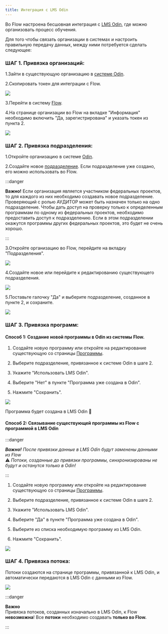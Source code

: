 ```yaml
---
title: Интеграция с LMS Odin
---
```


Во Flow настроена бесшовная интеграция с [LMS Odin](https://www.odin.study/connect), где можно организовать процесс обучения.

Для того чтобы связать организации в системах и настроить правильную передачу данных, между ними потребуется  сделать следующее:

### **ШАГ 1. Привязка организаций:**

1\.Зайти в существующую организацию в [системе Odin](https://www.odin.study/ru/University/Universities?page=1&name=&universityProjectTypes&universityLincenseTypes).

2\.Скопировать токен для интеграции с Flow.

![](<../.gitbook/assets/image (164).png>)

3\.Перейти в систему [Flow](https://www.flow-crm.study/).

4\.На странице организации во Flow на вкладке "Информация" необходимо включить "Да, зарегистрирована" и указать токен из пункта 2.

![](<../.gitbook/assets/image (165).png>)

### **ШАГ 2. Привязка подразделения:**

1\.Откройте организацию в системе [Odin](https://www.odin.study/ru/University/Universities?page=1&name=&universityProjectTypes&universityLincenseTypes).

2\.Создайте новое [подразделение](https://gramax.smile-tech.study/helpOdin/struktura/podrazdelenie). Если подразделение уже создано, его можно использовать во Flow.

:::danger 

**Важно!** Если организация является участником федеральных проектов, то для каждого из них необходимо создавать новое подразделение. Проверяющий с ролью АУДИТОР может быть назначен только на одно подразделение. Чтобы дать доступ на проверку только к определенным программам по одному из федеральных проектов, необходимо предоставить доступ к подразделению. Если в этом подразделении окажутся программы других федеральных проектов, это будет не очень хорошо.

:::

3\.Откройте организацию во Flow, перейдите на вкладку "Подразделения".

![](<../.gitbook/assets/image (166).png>)

4\.Создайте новое или перейдите к редактированию существующего подразделения.

![](<../.gitbook/assets/image (167).png>)

5\.Поставьте галочку "Да" и выберите подразделение, созданное в пункте 2, и сохраните.

![](<../.gitbook/assets/image (168).png>)

### **ШАГ 3. Привязка программ:**

#### **Способ 1: Создание новой программы в Odin из системы Flow.**

1. Создайте новую программу или откройте на редактирование существующую со страницы [Программы](https://www.flow-crm.study/EducationPrograms/EducationProgramList).

2. Выберите подразделение, привязанное к системе Odin в шаге 2.

3. Укажите "Использовать LMS Odin".

4. Выберите "Нет" в пункте "Программа уже создана в Odin".

5. Нажмите "Сохранить".

![](<../.gitbook/assets/image (170).png>)

Программа будет создана в LMS  Odin 🎉

#### **Способ 2: Связывание существующей программы из Flow с программой в LMS Odin**

:::danger 

***Важно!** После привязки данные в LMS Odin будут заменены данными из Flow*\
⚠ *Потоки, созданные до привязки программы, синхронизированы не будут и останутся только в Odin!*

:::

1. Создайте новую программу или откройте на редактирование существующую со страницы [Программы](https://www.flow-crm.study/EducationPrograms/EducationProgramList).

2. Выберите подразделение, привязанное к системе Odin в шаге 2.

3. Укажите "Использовать LMS Odin".

4. Выберите "Да" в пункте "Программа уже создана в Odin".

5. Выберите из списка необходимую программу из LMS Odin.

6. Нажмите "Сохранить".

![](<../.gitbook/assets/image (171).png>)

### **ШАГ 4. Привязка потока:**

Потоки создаются на странице программы, привязанной к LMS Odin, и  автоматически передаются в LMS Odin с данными из Flow.

![](<../.gitbook/assets/image (172).png>)

:::danger 

**Важно**\
Привязка потоков, созданных изначально в LMS Odin, к Flow **невозможна**! Все **потоки** необходимо создавать **только во Flow.**

:::